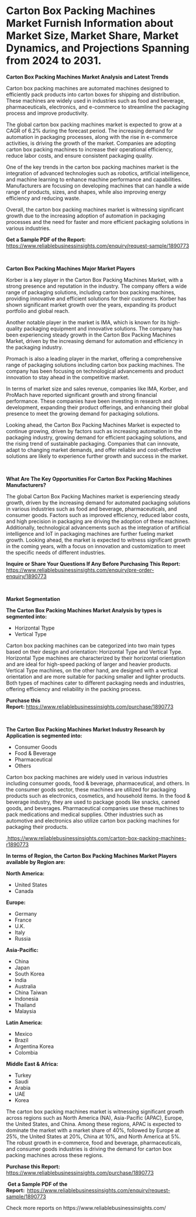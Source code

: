 <p><h1>Carton Box Packing Machines Market Furnish Information about Market Size, Market Share, Market Dynamics, and Projections Spanning from 2024 to 2031.</h1></p><p><strong>Carton Box Packing Machines Market Analysis and Latest Trends</strong></p>
<p><p>Carton box packing machines are automated machines designed to efficiently pack products into carton boxes for shipping and distribution. These machines are widely used in industries such as food and beverage, pharmaceuticals, electronics, and e-commerce to streamline the packaging process and improve productivity.</p><p>The global carton box packing machines market is expected to grow at a CAGR of 6.2% during the forecast period. The increasing demand for automation in packaging processes, along with the rise in e-commerce activities, is driving the growth of the market. Companies are adopting carton box packing machines to increase their operational efficiency, reduce labor costs, and ensure consistent packaging quality.</p><p>One of the key trends in the carton box packing machines market is the integration of advanced technologies such as robotics, artificial intelligence, and machine learning to enhance machine performance and capabilities. Manufacturers are focusing on developing machines that can handle a wide range of products, sizes, and shapes, while also improving energy efficiency and reducing waste.</p><p>Overall, the carton box packing machines market is witnessing significant growth due to the increasing adoption of automation in packaging processes and the need for faster and more efficient packaging solutions in various industries.</p></p>
<p><strong>Get a Sample PDF of the Report:&nbsp;</strong> <a href="https://www.reliablebusinessinsights.com/enquiry/request-sample/1890773">https://www.reliablebusinessinsights.com/enquiry/request-sample/1890773</a></p>
<p>&nbsp;</p>
<p><strong>Carton Box Packing Machines Major Market Players</strong></p>
<p><p>Korber is a key player in the Carton Box Packing Machines Market, with a strong presence and reputation in the industry. The company offers a wide range of packaging solutions, including carton box packing machines, providing innovative and efficient solutions for their customers. Korber has shown significant market growth over the years, expanding its product portfolio and global reach.</p><p>Another notable player in the market is IMA, which is known for its high-quality packaging equipment and innovative solutions. The company has been experiencing steady growth in the Carton Box Packing Machines Market, driven by the increasing demand for automation and efficiency in the packaging industry.</p><p>Promach is also a leading player in the market, offering a comprehensive range of packaging solutions including carton box packing machines. The company has been focusing on technological advancements and product innovation to stay ahead in the competitive market.</p><p>In terms of market size and sales revenue, companies like IMA, Korber, and ProMach have reported significant growth and strong financial performance. These companies have been investing in research and development, expanding their product offerings, and enhancing their global presence to meet the growing demand for packaging solutions.</p><p>Looking ahead, the Carton Box Packing Machines Market is expected to continue growing, driven by factors such as increasing automation in the packaging industry, growing demand for efficient packaging solutions, and the rising trend of sustainable packaging. Companies that can innovate, adapt to changing market demands, and offer reliable and cost-effective solutions are likely to experience further growth and success in the market.</p></p>
<p>&nbsp;</p>
<p><strong>What Are The Key Opportunities For Carton Box Packing Machines Manufacturers?</strong></p>
<p><p>The global Carton Box Packing Machines market is experiencing steady growth, driven by the increasing demand for automated packaging solutions in various industries such as food and beverage, pharmaceuticals, and consumer goods. Factors such as improved efficiency, reduced labor costs, and high precision in packaging are driving the adoption of these machines. Additionally, technological advancements such as the integration of artificial intelligence and IoT in packaging machines are further fueling market growth. Looking ahead, the market is expected to witness significant growth in the coming years, with a focus on innovation and customization to meet the specific needs of different industries.</p></p>
<p><strong>Inquire or Share Your Questions If Any Before Purchasing This Report:</strong> <a href="https://www.reliablebusinessinsights.com/enquiry/pre-order-enquiry/1890773">https://www.reliablebusinessinsights.com/enquiry/pre-order-enquiry/1890773</a></p>
<p>&nbsp;</p>
<p><strong>Market Segmentation</strong></p>
<p><strong>The Carton Box Packing Machines Market Analysis by types is segmented into:</strong></p>
<p><ul><li>Horizontal Ttype</li><li>Vertical Type</li></ul></p>
<p><p>Carton box packing machines can be categorized into two main types based on their design and orientation: Horizontal Type and Vertical Type. Horizontal Type machines are characterized by their horizontal orientation and are ideal for high-speed packing of larger and heavier products. Vertical Type machines, on the other hand, are designed with a vertical orientation and are more suitable for packing smaller and lighter products. Both types of machines cater to different packaging needs and industries, offering efficiency and reliability in the packing process.</p></p>
<p><strong>Purchase this Report:&nbsp;</strong><a href="https://www.reliablebusinessinsights.com/purchase/1890773">https://www.reliablebusinessinsights.com/purchase/1890773</a></p>
<p>&nbsp;</p>
<p><strong>The Carton Box Packing Machines Market Industry Research by Application is segmented into:</strong></p>
<p><ul><li>Consumer Goods</li><li>Food & Beverage</li><li>Pharmaceutical</li><li>Others</li></ul></p>
<p><p>Carton box packing machines are widely used in various industries including consumer goods, food & beverage, pharmaceutical, and others. In the consumer goods sector, these machines are utilized for packaging products such as electronics, cosmetics, and household items. In the food & beverage industry, they are used to package goods like snacks, canned goods, and beverages. Pharmaceutical companies use these machines to pack medications and medical supplies. Other industries such as automotive and electronics also utilize carton box packing machines for packaging their products.</p></p>
<p><a href="https://www.reliablebusinessinsights.com/carton-box-packing-machines-r1890773">&nbsp;https://www.reliablebusinessinsights.com/carton-box-packing-machines-r1890773</a></p>
<p><strong>In terms of Region, the Carton Box Packing Machines Market Players available by Region are:</strong></p>
<p>
    <p> <strong> North America: </strong>
        <ul>
            <li>United States</li>
            <li>Canada</li>
        </ul>
        </p> 
    <p> <strong> Europe: </strong>
        <ul>
            <li>Germany</li>
            <li>France</li>
            <li>U.K.</li>
            <li>Italy</li>
            <li>Russia</li>
        </ul>
        </p> 
    <p> <strong> Asia-Pacific: </strong>
        <ul>
            <li>China</li>
            <li>Japan</li>
            <li>South Korea</li>
            <li>India</li>
            <li>Australia</li>
            <li>China Taiwan</li>
            <li>Indonesia</li>
            <li>Thailand</li>
            <li>Malaysia</li>
        </ul>
        </p> 
    <p> <strong> Latin America: </strong>
        <ul>
            <li>Mexico</li>
            <li>Brazil</li>
            <li>Argentina Korea</li>
            <li>Colombia</li>
        </ul>
        </p> 
    <p> <strong> Middle East & Africa: </strong>
        <ul>
            <li>Turkey</li>
            <li>Saudi</li>
            <li>Arabia</li>
            <li>UAE</li>
            <li>Korea</li>
        </ul>
    </p>
    </p>
<p><p>The carton box packing machines market is witnessing significant growth across regions such as North America (NA), Asia-Pacific (APAC), Europe, the United States, and China. Among these regions, APAC is expected to dominate the market with a market share of 40%, followed by Europe at 25%, the United States at 20%, China at 10%, and North America at 5%. The robust growth in e-commerce, food and beverage, pharmaceuticals, and consumer goods industries is driving the demand for carton box packing machines across these regions.</p></p>
<p><strong>Purchase this Report: </strong><a href="https://www.reliablebusinessinsights.com/purchase/1890773">https://www.reliablebusinessinsights.com/purchase/1890773</a></p>
<p>&nbsp;<strong>Get a Sample PDF of the Report:&nbsp;&nbsp;</strong><a href="https://www.reliablebusinessinsights.com/enquiry/request-sample/1890773">https://www.reliablebusinessinsights.com/enquiry/request-sample/1890773</a></p>
<p><strong></strong></p>
<p>Check more reports on https://www.reliablebusinessinsights.com/</p>